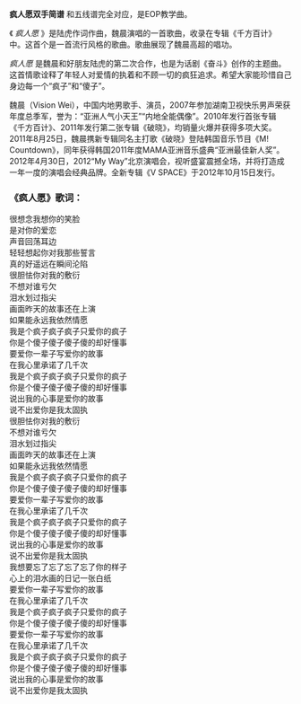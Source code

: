 

**疯人愿双手简谱** 和五线谱完全对应，是EOP教学曲。

《 _疯人愿_ 》是陆虎作词作曲，魏晨演唱的一首歌曲，收录在专辑《千方百计》中。这首个是一首流行风格的歌曲。歌曲展现了魏晨高超的唱功。

_疯人愿_
是魏晨和好朋友陆虎的第二次合作，也是为话剧《奋斗》创作的主题曲。这首情歌诠释了年轻人对爱情的执着和不顾一切的疯狂追求。希望大家能珍惜自己身边每一个“疯子”和“傻子”。

魏晨（Vision
Wei），中国内地男歌手、演员，2007年参加湖南卫视快乐男声荣获年度总季军，誉为：“亚洲人气小天王”“内地全能偶像”。2010年发行首张专辑《千方百计》、2011年发行第二张专辑《破晓》，均销量火爆并获得多项大奖。
2011年8月25日，魏晨携新专辑同名主打歌《破晓》登陆韩国音乐节目《M!
Countdown》，同年获得韩国2011年度MAMA亚洲音乐盛典“亚洲最佳新人奖”。2012年4月30日，2012“My
Way”北京演唱会，视听盛宴震撼全场，并将打造成一年一度的演唱会经典品牌。全新专辑《V SPACE》于2012年10月15日发行。

### 《疯人愿》歌词：

很想念我想你的笑脸  
是对你的爱恋  
声音回荡耳边  
轻轻想起你对我那些誓言  
真的好遥远在瞬间沦陷  
很胆怯你对我的敷衍  
不想对谁亏欠  
泪水划过指尖  
画面昨天的故事还在上演  
如果能永远我依然情愿  
我是个疯子疯子疯子只爱你的疯子  
你是个傻子傻子傻子傻的却好懂事  
要爱你一辈子写爱你的故事  
在我心里承诺了几千次  
我是个疯子疯子疯子只爱你的疯子  
你是个傻子傻子傻子傻的却好懂事  
说出我的心事是爱你的故事  
说不出爱你是我太固执  
很胆怯你对我的敷衍  
不想对谁亏欠  
泪水划过指尖  
画面昨天的故事还在上演  
如果能永远我依然情愿  
我是个疯子疯子疯子只爱你的疯子  
你是个傻子傻子傻子傻的却好懂事  
要爱你一辈子写爱你的故事  
在我心里承诺了几千次  
我是个疯子疯子疯子只爱你的疯子  
你是个傻子傻子傻子傻的却好懂事  
说出我的心事是爱你的故事  
说不出爱你是我太固执  
我想要忘了忘了忘了忘了你的样子  
心上的泪水画的日记一张白纸  
要爱你一辈子写爱你的故事  
在我心里承诺了几千次  
我是个疯子疯子疯子只爱你的疯子  
你是个傻子傻子傻子傻的却好懂事  
要爱你一辈子写爱你的故事  
在我心里承诺了几千次  
我是个疯子疯子疯子只爱你的疯子  
你是个傻子傻子傻子傻的却好懂事  
说出我的心事是爱你的故事  
说不出爱你是我太固执

